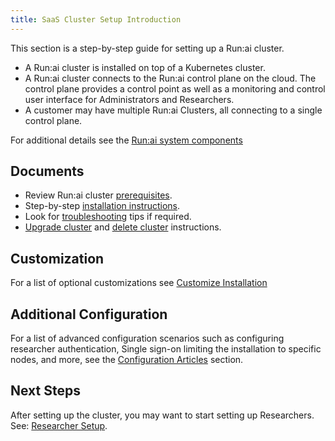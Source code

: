 ```yaml
---
title: SaaS Cluster Setup Introduction
---
```


This section is a step-by-step guide for setting up a Run:ai cluster. 

* A Run:ai cluster is installed on top of a Kubernetes cluster.
* A Run:ai cluster connects to the Run:ai control plane on the cloud. The control plane provides a control point as well as a monitoring and control user interface for Administrators and Researchers.
* A customer may have multiple Run:ai Clusters, all connecting to a single control plane.

For additional details see the [Run:ai system components](../../../home/components.md)

## Documents

* Review Run:ai cluster [prerequisites](cluster-prerequisites.md).
* Step-by-step [installation instructions](cluster-install.md).
* Look for [troubleshooting](../../troubleshooting/troubleshooting.md) tips if required.
* [Upgrade cluster](cluster-upgrade.md) and [delete cluster](cluster-delete.md) instructions. 


## Customization

For a list of optional customizations see [Customize Installation](customize-cluster-install.md)

## Additional Configuration

For a list of advanced configuration scenarios such as configuring researcher authentication, Single sign-on limiting the installation to specific nodes, and more, see the [Configuration Articles](../config/overview.md) section.

## Next Steps

After setting up the cluster, you may want to start setting up Researchers. See: [Researcher Setup](../../researcher-setup/researcher-setup-intro.md).

